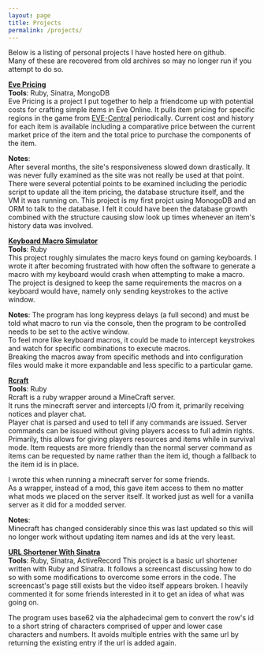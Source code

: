 ```yaml
---
layout: page
title: Projects
permalink: /projects/
---
```


Below is a listing of personal projects I have hosted here on github.  
Many of these are recovered from old archives so may no longer run if you attempt to do so.

**[Eve Pricing]**  
**Tools**: Ruby, Sinatra, MongoDB  
Eve Pricing is a project I put together to help a friendcome up with potential costs for crafting simple items in Eve Online. 
It pulls item pricing for specific regions in the game from [EVE-Central](http://eve-central.com) periodically. Current cost and history for each item is available including a comparative price between the current market price of the item and the total price to purchase the components of the item.

**Notes**:  
After several months, the site's responsiveness slowed down drastically.
It was never fully examined as the site was not really be used at that point.
There were several potential points to be examined including the periodic script to update all the item pricing, the database structure itself, and the VM it was running on.
This project is my first projct using MonogoDB and an ORM to talk to the database. I felt it could have been the database growth combined with the structure causing slow look up times whenever an item's history data was involved.

**[Keyboard Macro Simulator]**  
**Tools**: Ruby  
This project roughly simulates the macro keys found on gaming keyboards.
I wrote it after becoming frustrated with how often the software to generate a macro with my keyboard would crash when attempting to make a macro.
The project is designed to keep the same requirements the macros on a keyboard would have, namely only sending keystrokes to the active window.  

**Notes**:
The program has long keypress delays (a full second) and must be told what macro to run via the console, then the program to be controlled needs to be set to the active window.  
To feel more like keyboard macros, it could be made to intercept keystrokes and watch for specific combinations to execute macros.  
Breaking the macros away from specific methods and into configuration files would make it more expandable and less specific to a particular game.

**[Rcraft]**  
**Tools**: Ruby  
Rcraft is a ruby wrapper around a MineCraft server.  
It runs the minecraft server and intercepts I/O from it, primarily receiving notices and player chat.  
Player chat is parsed and used to tell if any commands are issued.
Server commands can be issued without giving players access to full admin rights.
Primarily, this allows for giving players resources and items while in survival mode.
Item requests are more friendly than the normal server command as items can be requested by name rather than the item id, though a fallback to the item id is in place.

I wrote this when running a minecraft server for some friends.  
As a wrapper, instead of a mod, this gave item access to them no matter what mods we placed on the server itself. It worked just as well for a vanilla server as it did for a modded server.

**Notes**:  
Minecraft has changed considerably since this was last updated so this will no longer work without updating item names and ids at the very least.

**[URL Shortener With Sinatra]**  
**Tools**: Ruby, Sinatra, ActiveRecord
This project is a basic url shortener written with Ruby and Sinatra. 
It follows a screencast discussing how to do so with some modifications to overcome some errors in the code.  The screencast's page still exists but the video itself appears broken.
I heavily commented it for some friends interested in it to get an idea of what was going on.

The program uses base62 via the alphadecimal gem to convert the row's id to a short string of characters comprised of upper and lower case characters and numbers.  It avoids multiple entries with the same url by returning the existing entry if the url is added again.

[Eve Pricing]: https://github.com/makkura/eve_pricing
[Keyboard Macro Simulator]: https://github.com/makkura/keyboard_macros
[Rcraft]: https://github.com/makkura/rcraft
[URL Shortener With Sinatra]: https://github.com/makkura/short_url_sinatra
[WoW Horn]: https://github.com/makkura/wow_horn